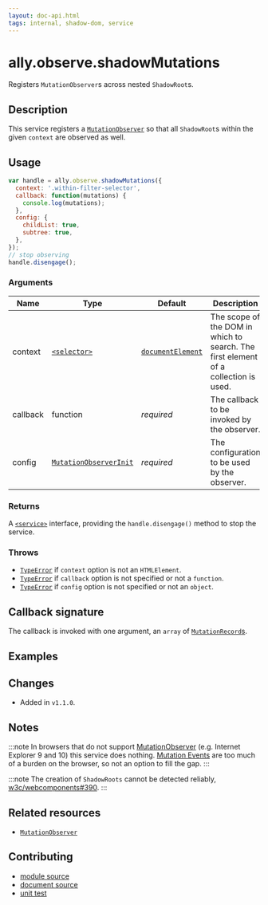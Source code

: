 ```yaml
---
layout: doc-api.html
tags: internal, shadow-dom, service
---
```


# ally.observe.shadowMutations

Registers `MutationObserver`s across nested `ShadowRoot`s.


## Description

This service registers a [`MutationObserver`](https://developer.mozilla.org/en-US/docs/Web/API/MutationObserver) so that all `ShadowRoot`s within the given `context` are observed as well.


## Usage

```js
var handle = ally.observe.shadowMutations({
  context: '.within-filter-selector',
  callback: function(mutations) {
    console.log(mutations);
  },
  config: {
    childList: true,
    subtree: true,
  },
});
// stop observing
handle.disengage();
```

### Arguments

| Name | Type | Default | Description |
| ---- | ---- | ------- | ----------- |
| context | [`<selector>`](../concepts.md#selector) | [`documentElement`](https://developer.mozilla.org/en-US/docs/Web/API/Document/documentElement) | The scope of the DOM in which to search. The first element of a collection is used. |
| callback | function | *required* | The callback to be invoked by the observer. |
| config | [`MutationObserverInit`](https://developer.mozilla.org/en-US/docs/Web/API/MutationObserver#MutationObserverInit) | *required* | The configuration to be used by the observer. |

### Returns

A [`<service>`](../concepts.md#service) interface, providing the `handle.disengage()` method to stop the service.

### Throws

* [`TypeError`](https://developer.mozilla.org/en-US/docs/Web/JavaScript/Reference/Global_Objects/TypeError) if `context` option is not an `HTMLElement`.
* [`TypeError`](https://developer.mozilla.org/en-US/docs/Web/JavaScript/Reference/Global_Objects/TypeError) if `callback` option is not specified or not a `function`.
* [`TypeError`](https://developer.mozilla.org/en-US/docs/Web/JavaScript/Reference/Global_Objects/TypeError) if `config` option is not specified or not an `object`.


## Callback signature

The callback is invoked with one argument, an `array` of [`MutationRecord`s](https://developer.mozilla.org/en-US/docs/Web/API/MutationRecord).


## Examples


## Changes

* Added in `v1.1.0`.


## Notes

:::note
In browsers that do not support [MutationObserver](https://developer.mozilla.org/en-US/docs/Web/API/MutationObserver) (e.g. Internet Explorer 9 and 10) this service does nothing. [Mutation Events](https://developer.mozilla.org/en-US/docs/Web/Guide/Events/Mutation_events) are too much of a burden on the browser, so not an option to fill the gap.
:::

:::note
The creation of `ShadowRoots` cannot be detected reliably,  [w3c/webcomponents#390](https://github.com/w3c/webcomponents/issues/390).
:::


## Related resources

* [`MutationObserver`](https://developer.mozilla.org/en-US/docs/Web/API/MutationObserver)


## Contributing

* [module source](https://github.com/medialize/ally.js/blob/master/src/observe/shadow-mutations.js)
* [document source](https://github.com/medialize/ally.js/blob/master/docs/api/observe/shadow-mutations.md)
* [unit test](https://github.com/medialize/ally.js/blob/master/test/unit/observe.shadow-mutations.test.js)

